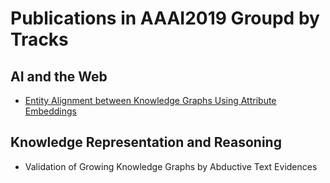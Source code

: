 # Publications in AAAI2019 Groupd by Tracks

## AI and the Web
- [Entity Alignment between Knowledge Graphs Using Attribute Embeddings](./conference_publication/aaai2019/dpw_aaai2019/README.md)

## Knowledge Representation and Reasoning
- Validation of Growing Knowledge Graphs by Abductive Text Evidences
